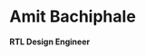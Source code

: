 #                                                                     Amit Bachiphale 
**RTL Design Engineer** 
